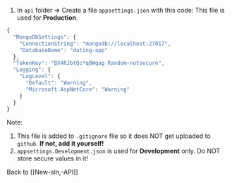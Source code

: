1. In `api` folder => Create a file `appsettings.json` with this code:
This file is used for **Production**. 
```js
{
  "MongoDbSettings": {
    "ConnectionString": "mongodb://localhost:27017",
    "DatabaseName": "dating-app"
  },
  "TokenKey": "BX4RJbtQc*qBWqag Random-notsecure",
  "Logging": {
    "LogLevel": {
      "Default": "Warning",
      "Microsoft.AspNetCore": "Warning"
    }
  }
}
```

Note: 
1. This file is added to `.gitignore` file so it does NOT get uploaded to `github`. **If not, add it yourself!**
2. `appsettings.Development.json` is used for **Development** only. Do NOT store secure values in it! 

Back to [[New-sln,-API]]